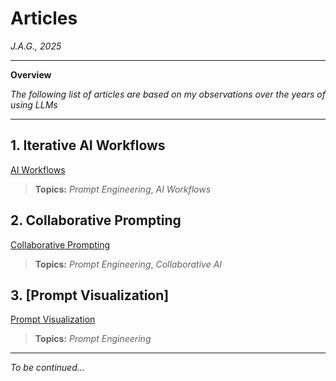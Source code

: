 # Articles

*J.A.G., 2025*

---
**Overview**

*The following list of articles are based on my observations over the years of using LLMs*

---


## 1. Iterative AI Workflows

[AI Workflows](https://github.com/Jewelzufo/.github.io/blob/main/Article-Iterative-AI-Workflows.md)

>**Topics:** 
*Prompt Engineering*, *AI Workflows*


## 2. Collaborative Prompting

[Collaborative Prompting](https://github.com/Jewelzufo/collaborative-prompting)

>**Topics:** 
*Prompt Engineering*, *Collaborative AI*


## 3. [Prompt Visualization]
[Prompt Visualization](https://github.com/Jewelzufo/prompt-visualization/blob/main/README.md)

>**Topics:** 
*Prompt Engineering*

---

*To be continued...*
